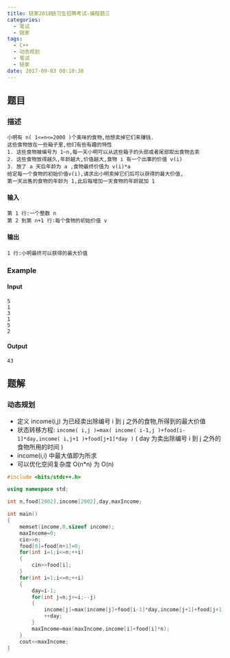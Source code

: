 ```yaml
---
title: 链家2018链习生招聘考试-编程题三
categories:
  - 笔试
  - 链家
tags:
  - C++
  - 动态规划
  - 笔试
  - 链家
date: 2017-09-03 00:10:38
---
```

## 题目
### 描述
	小明有 n( 1<=n<=2000 )个美味的食物,他想卖掉它们来赚钱.
	这些食物放在一些箱子里,他们有些有趣的特性
	1. 这些食物被编号为 1~n,每一天小明可以从这些箱子的头部或者尾部取出食物去卖
	2. 这些食物放得越久,年龄越大,价值越大,食物 i 有一个出事的价值 v(i)
	3. 放了 a 天后年龄为 a ,食物最终价值为 v(i)*a
	给定每一个食物的初始价值v(i),请求出小明卖掉它们后可以获得的最大价值,
	第一天出售的食物的年龄为 1,此后每增加一天食物的年龄就加 1
#### 输入
	第 1 行:一个整数 n
	第 2 到第 n+1 行:每个食物的初始价值 v 
#### 输出
	1 行:小明最终可以获得的最大价值
### Example
#### Input
	5
	1
	3
	1
	5
	2
#### Output
	43
## 题解
### 动态规划
* 定义 income(i,j) 为已经卖出除编号 i 到 j 之外的食物,所得到的最大价值
* 状态转移方程:
	`income( i,j )=max( income( i-1,j )+food[i-1]*day,income( i,j+1 )+food[j+1]*day )`
	( day 为卖出除编号 i 到 j 之外的食物所用的时间 )
* income(i,i) 中最大值即为所求
* 可以优化空间复杂度 O(n*n) 为 O(n)

```cpp
#include <bits/stdc++.h>

using namespace std;

int n,food[2002],income[2002],day,maxIncome;

int main()
{
    memset(income,0,sizeof income);
    maxIncome=0;
    cin>>n;
    food[0]=food[n+1]=0;
    for(int i=1;i<=n;++i)
    {
        cin>>food[i];
    }
    for(int i=1;i<=n;++i)
    {
        day=i-1;
        for(int j=n;j>=i;--j)
        {
            income[j]=max(income[j]+food[i-1]*day,income[j+1]+food[j+1]*day);
            ++day;
        }
        maxIncome=max(maxIncome,income[i]+food[i]*n);
    }
    cout<<maxIncome;
}

```
